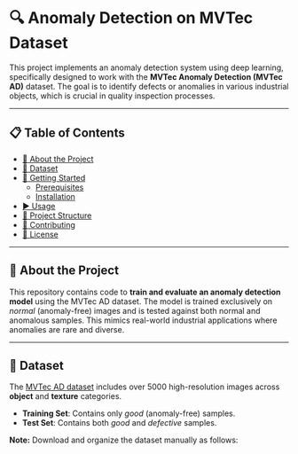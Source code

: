 # 🔍 Anomaly Detection on MVTec Dataset

This project implements an anomaly detection system using deep learning, specifically designed to work with the **MVTec Anomaly Detection (MVTec AD)** dataset. The goal is to identify defects or anomalies in various industrial objects, which is crucial in quality inspection processes.

---

## 📋 Table of Contents

- [🌟 About the Project](#-about-the-project)
- [💾 Dataset](#-dataset)
- [🚀 Getting Started](#-getting-started)
  - [Prerequisites](#prerequisites)
  - [Installation](#installation)
- [▶️ Usage](#️-usage)
- [📂 Project Structure](#-project-structure)
- [🤝 Contributing](#-contributing)
- [📄 License](#-license)

---

## 🌟 About the Project

This repository contains code to **train and evaluate an anomaly detection model** using the MVTec AD dataset. The model is trained exclusively on *normal* (anomaly-free) images and is tested against both normal and anomalous samples. This mimics real-world industrial applications where anomalies are rare and diverse.

---

## 💾 Dataset

The [MVTec AD dataset](https://www.mvtec.com/company/research/datasets/mvtec-ad) includes over 5000 high-resolution images across **object** and **texture** categories.  

- **Training Set**: Contains only *good* (anomaly-free) samples.
- **Test Set**: Contains both *good* and *defective* samples.

**Note:** Download and organize the dataset manually as follows:
